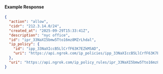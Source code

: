 <!-- Code generated for API Clients. DO NOT EDIT. -->

#### Example Response

```json
{
  "action": "allow",
  "cidr": "212.3.14.0/24",
  "created_at": "2025-09-29T15:33:41Z",
  "description": "nyc office",
  "id": "ipr_33NaXI5bmw5Tto16mz8MZrLhdal",
  "ip_policy": {
    "id": "ipp_33NaXIccB5LlCrfF63K7EZkMSAD",
    "uri": "https://api.ngrok.com/ip_policies/ipp_33NaXIccB5LlCrfF63K7EZkMSAD"
  },
  "uri": "https://api.ngrok.com/ip_policy_rules/ipr_33NaXI5bmw5Tto16mz8MZrLhdal"
}
```
